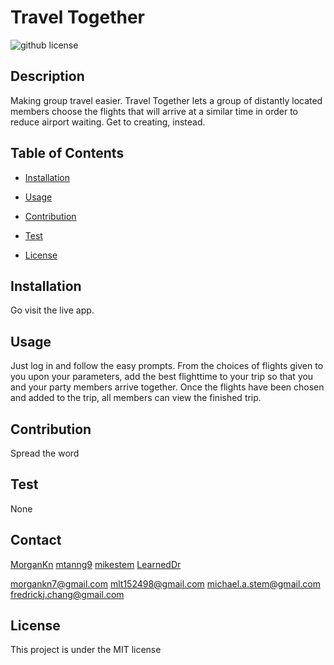 # Travel Together

 ![github license](https://img.shields.io/badge/license-MIT-blue.svg)
## Description
Making group travel easier.  Travel Together lets a group of distantly located members choose the flights that will arrive at a similar time in order to reduce airport waiting.  Get to creating, instead.
## Table of Contents
* [Installation](#installation)
* [Usage](#usage)
* [Contribution](#contribution)
* [Test](#test)

 * [License](#license)
    
    

## Installation
Go visit the live app.

## Usage
Just log in and follow the easy prompts.  From the choices of flights given to you upon your parameters, add the best flighttime to your trip so that you and your party members arrive together.  Once the flights have been chosen and added to the trip, all members can view the finished trip.

## Contribution
Spread the word

## Test
None

## Contact
  [MorganKn](https://github.com/MorganKn)
  [mtanng9](https://github.com/mtanng9)
  [mikestem](https://github.com/mikestem)
  [LearnedDr](https://github.com/LearnedDr)

  [morgankn7@gmail.com](mailto:morgankn7@gmail.com)
  [mlt152498@gmail.com](mailto:mlt152498@gmail.com)
  [michael.a.stem@gmail.com](mailto:michael.a.stem@gmail.com)
  [fredrickj.chang@gmail.com](mailto:fredrickj.chang@gmail.com)


## License
This project is under the MIT license